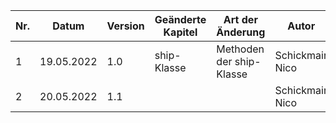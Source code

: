 | Nr. | Datum      | Version | Geänderte Kapitel | Art der  Änderung        | Autor           | Status |
|-----|------------|---------|-------------------|--------------------------|-----------------|--------|
| 1   | 19.05.2022 | 1.0     | ship-Klasse       | Methoden der ship-Klasse | Schickmair Nico | iB     |
| 2   | 20.05.2022 | 1.1     |                   |                          | Schickmair Nico | iB     |